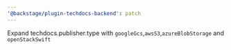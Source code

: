 ```yaml
---
'@backstage/plugin-techdocs-backend': patch
---
```


Expand techdocs.publisher.type with `googleGcs`,`awsS3`,`azureBlobStorage` and `openStackSwift`

